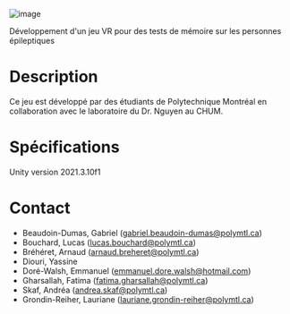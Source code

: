 ![image](https://user-images.githubusercontent.com/55560824/190422848-62acf42f-6357-45c6-85db-c49a0997048c.png)

Développement d'un jeu VR pour des tests de mémoire sur les personnes épileptiques

# Description
Ce jeu est développé par des étudiants de Polytechnique Montréal en collaboration avec le laboratoire du Dr. Nguyen au CHUM.

# Spécifications
Unity version 2021.3.10f1

# Contact
* Beaudoin-Dumas, Gabriel (gabriel.beaudoin-dumas@polymtl.ca)
* Bouchard, Lucas (lucas.bouchard@polymtl.ca)
* Bréhéret, Arnaud (arnaud.breheret@polymtl.ca)
* Diouri, Yassine
* Doré-Walsh, Emmanuel (emmanuel.dore.walsh@hotmail.com)
* Gharsallah, Fatima (fatima.gharsallah@polymtl.ca)
* Skaf, Andréa (andrea.skaf@polymtl.ca)
* Grondin-Reiher, Lauriane (lauriane.grondin-reiher@polymtl.ca)

